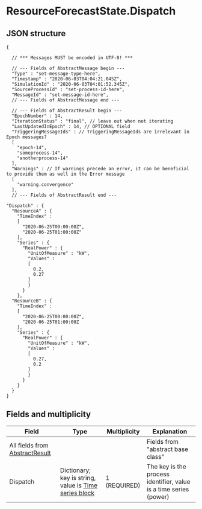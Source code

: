 # ResourceForecastState.Dispatch

## JSON structure

```nohighlight
{

  // *** Messages MUST be encoded in UTF-8! ***

  // --- Fields of AbstractMessage begin ---
  "Type" : "set-message-type-here",
  "Timestamp" : "2020-06-03T04:04:21.045Z",
  "SimulationId" : "2020-06-03T04:01:52.345Z",
  "SourceProcessId" : "set-process-id-here",
  "MessageId" : "set-message-id-here",
  // --- Fields of AbstractMessage end ---

  // --- Fields of AbstractResult begin ---
  "EpochNumber" : 14,
  "IterationStatus" : "final", // leave out when not iterating
  "LastUpdatedInEpoch" : 14, // OPTIONAL field
  "TriggeringMessageIds" : // TriggeringMessageIds are irrelevant in Epoch messages?
  [
    "epoch-14",
    "someprocess-14",
    "anotherprocess-14"
  ],
  "Warnings" : // If warnings precede an error, it can be beneficial to provide them as well in the Error message
  [
    "warning.convergence"
  ],
  // --- Fields of AbstractResult end ---

"Dispatch" : {
  "ResourceA" : {
    "TimeIndex" :
    [
      "2020-06-25T00:00:00Z",
      "2020-06-25T01:00:00Z"
    ],
    "Series" : {
      "RealPower" : {
        "UnitOfMeasure" : "kW",
        "Values" :
        [
          0.2,
          0.27
        ]
        }
      }
    },
  "ResourceB" : {
    "TimeIndex" :
    [
      "2020-06-25T00:00:00Z",
      "2020-06-25T01:00:00Z
    ],
    "Series" : {
      "RealPower" : {
        "UnitOfMeasure" : "kW",
        "Values" :
        [
          0.27,
          0.2
        ]
        }
      }
    }
  }
}
```

## Fields and multiplicity

| Field | Type | Multiplicity | Explanation |
| --- | --- | --- | --- |
| All fields from [AbstractResult](core_msg-abstractresult.md) | | | Fields from "abstract base class" |
| Dispatch | Dictionary; key is string, value is [Time series block](core_block-time-series.md) | 1 (REQUIRED) | The key is the process identifier, value is a time series (power) |

